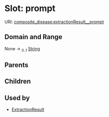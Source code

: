 
# Slot: prompt




URI: [composite_disease:extractionResult__prompt](http://w3id.org/ontogpt/composite_disease/extractionResult__prompt)


## Domain and Range

None &#8594;  <sub>0..1</sub> [String](types/String.md)

## Parents


## Children


## Used by

 * [ExtractionResult](ExtractionResult.md)

